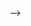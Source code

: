 <!-- ---
title: "Topology Layers for cGANs and DCGANs"

# Authors
# If you created a profile for a user (e.g. the default `admin` user), write the username (folder name) here 
# and it will be replaced with their full name and linked to their profile.
authors:
- admin

# Author notes (optional)
#author_notes:

date: "2021-03-18T00:00:00Z"
doi: ""

# Schedule page publish date (NOT publication's date).
publishDate: "2021-03-18T00:00:00Z"

# Publication type.
# Legend: 0 = Uncategorized; 1 = Conference paper; 2 = Journal article;
# 3 = Preprint / Working Paper; 4 = Report; 5 = Book; 6 = Book section;
# 7 = Thesis; 8 = Patent
publication_types: ["0"]

# Publication name and optional abbreviated publication name.
#publication: In *Wowchemy Conference*
#publication_short: In *ICW*

abstract: Recently, it has been shown that it is possible to incorporate topological priors into Generative Adversarial Networks (GAN) using persistent homology and topological loss functions. Given accurate topological priors about the input distribution, generative models can converge to the population distribution much more rapidly by minimizing the topological noise. In this paper, we show that it is possible to apply this approach to Deep Convolutional GANs (DCGAN) and conditional GANs (cGAN). Empirical evidence in both architectures show that topological layers reduce the noise in the generated images to a significant degree. Furthermore, integrating these layers into conditional GANs makes it possible to promote different priors for different kinds of images in the dataset, which is not possible using GANs. Experimentally, we show that it is possible to get mild improvements over the original topology layer approach (using the same layer for every kind of image). We further test the topological layers in colored images with 3 color channels, and show that even though they do not improve the image quality, they might be of potential use in semantic segmentation tasks in the future.  

# Summary. An optional shortened abstract.
summary: The final project for my Topological Data Analysis course. The idea is based on <a href="http://proceedings.mlr.press/v108/gabrielsson20a.html">this paper</a> that shows that the noise in GAN generated images can be reduced by introducing a topology layer. I show that this layer can also be integrated into cGANs and DCGANs and give better results on cGANs due to the possibility of specific loss functions. 

tags: []

# Display this page in the Featured widget?
featured: true

# Custom links (uncomment lines below)
# links:
# - name: Custom Link
#   url: http://example.org

url_pdf: '/publication/topology/Final_Project.pdf'
url_code: 'https://github.com/karhankayan/TopLayer'
url_dataset: ''
url_poster: ''
url_project: ''
url_slides: ''
url_source: ''
url_video: ''

# Featured image
# To use, add an image named `featured.jpg/png` to your page's folder. 
image:
  caption: 
  focal_point: ""
  preview_only: false

# Associated Projects (optional).
#   Associate this publication with one or more of your projects.
#   Simply enter your project's folder or file name without extension.
#   E.g. `internal-project` references `content/project/internal-project/index.md`.
#   Otherwise, set `projects: []`.
#projects:
#- example

# Slides (optional).
#   Associate this publication with Markdown slides.
#   Simply enter your slide deck's filename without extension.
#   E.g. `slides: "example"` references `content/slides/example/index.md`.
#   Otherwise, set `slides: ""`.
#slides: example
---

<!-- {{% callout note %}}
Click the *Cite* button above to demo the feature to enable visitors to import publication metadata into their reference management software.
{{% /callout %}}

{{% callout note %}}
Create your slides in Markdown - click the *Slides* button to check out the example.
{{% /callout %}}

Supplementary notes can be added here, including [code, math, and images](https://wowchemy.com/docs/writing-markdown-latex/). --> -->
